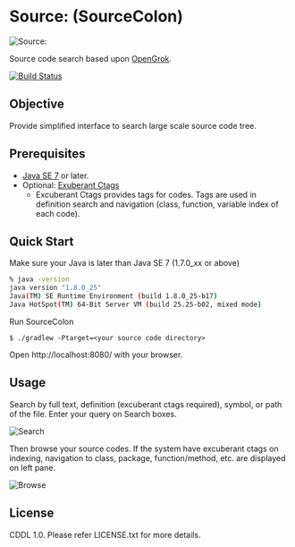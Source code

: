 # Source: (SourceColon)

![Source:](https://raw.github.com/watermint/SourceColon/master/doc/icon-64.png)

Source code search based upon [OpenGrok](http://opengrok.github.com/OpenGrok/).

[![Build Status](https://travis-ci.org/watermint/SourceColon.png)](https://travis-ci.org/watermint/SourceColon.png)

## Objective

Provide simplified interface to search large scale source code tree.

## Prerequisites

* [Java SE 7](http://www.oracle.com/technetwork/java/javase/downloads/index.html) or later.
* Optional: [Exuberant Ctags](http://ctags.sourceforge.net/) 
	* Excuberant Ctags provides tags for codes. Tags are used in definition search and navigation (class, function, variable index of each code).

## Quick Start

Make sure your Java is later than Java SE 7 (1.7.0_xx or above)

```sh
% java -version
java version "1.8.0_25"
Java(TM) SE Runtime Environment (build 1.8.0_25-b17)
Java HotSpot(TM) 64-Bit Server VM (build 25.25-b02, mixed mode)
```

Run SourceColon

    $ ./gradlew -Ptarget=<your source code directory>

Open http://localhost:8080/ with your browser.

## Usage

Search by full text, definition (excuberant ctags required), symbol, or path of the file. Enter your query on Search boxes. 

![Search](http://farm9.staticflickr.com/8260/8601224975_b7d1b25331_b.jpg)

Then browse your source codes. If the system have excuberant ctags on indexing, navigation to class, package, function/method, etc. are displayed on left pane.

![Browse](http://farm9.staticflickr.com/8402/8602344778_f300d570de_b.jpg)

## License

CDDL 1.0. Please refer LICENSE.txt for more details.

